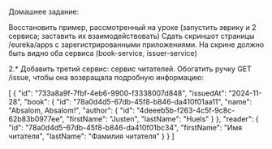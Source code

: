 Домашнее задание:

Восстановить пример, рассмотренный на уроке (запустить эврику и 2 сервиса; заставить их взаимодействовать)
Сдать скриншот страницы /eureka/apps с зарегистрированными приложениями.
На скрине должно быть видно оба сервиса (book-service, issuer-service)

2.* Добавить третий сервис: сервис читателей.
Обогатить ручку GET /issue, чтобы она возвращала подробную информацию:

[
    {
    "id": "733a8a9f-7fbf-4eb6-9900-f3338007d848",
    "issuedAt": "2024-11-28",
    "book": {
        "id": "78a0d4d5-67db-45f8-b846-da410f01aa11",
        "name": "Absalom, Absalom!",
        "author": {
            "id": "4deeeb5b-f263-4c5f-9c8c-62b83b0977ee",
            "firstName": "Justen",
            "lastName": "Huels"
            }
    },
    "reader": {
        "id": "78a0d4d5-67db-45f8-b846-da410f01bc34",
        "firstName": "Имя читателя",
        "lastName": "Фамилия читателя"
        }
    }
]